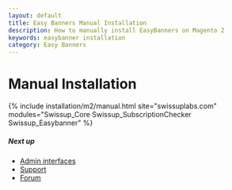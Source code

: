 ```yaml
---
layout: default
title: Easy Banners Manual Installation
description: How to manually install EasyBanners on Magento 2
keywords: easybanner installation
category: Easy Banners
---
```


# Manual Installation

{% include installation/m2/manual.html site="swissuplabs.com" modules="Swissup_Core Swissup_SubscriptionChecker Swissup_Easybanner" %}

##### Next up

 -  [Admin interfaces](/m2/extensions/easybanners/interfaces/)
 -  [Support](https://swissuplabs.com/contacts/)
 -  [Forum](https://swissuplabs.com/magento-forum/)
